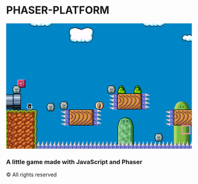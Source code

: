 # PHASER-PLATFORM



<img src="./3.png" alt="Logo">


### A little game made with JavaScript and Phaser



© All rights reserved


